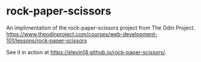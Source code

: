 # rock-paper-scissors

An implimentation of the rock-paper-scissors project from The Odin Project. https://www.theodinproject.com/courses/web-development-101/lessons/rock-paper-scissors

See it in action at https://elevin14.github.io/rock-paper-scissors/.
